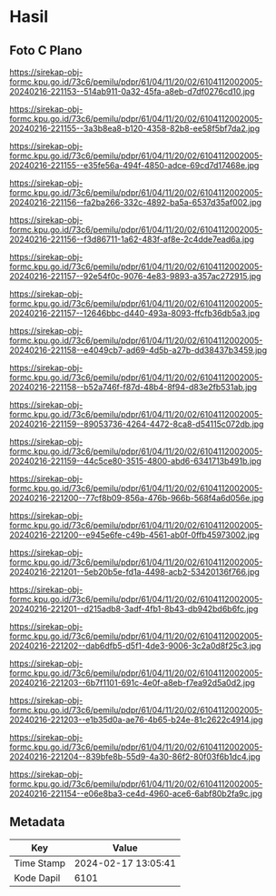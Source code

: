 # Hasil

## Foto C Plano

https://sirekap-obj-formc.kpu.go.id/73c6/pemilu/pdpr/61/04/11/20/02/6104112002005-20240216-221153--514ab911-0a32-45fa-a8eb-d7df0276cd10.jpg

https://sirekap-obj-formc.kpu.go.id/73c6/pemilu/pdpr/61/04/11/20/02/6104112002005-20240216-221155--3a3b8ea8-b120-4358-82b8-ee58f5bf7da2.jpg

https://sirekap-obj-formc.kpu.go.id/73c6/pemilu/pdpr/61/04/11/20/02/6104112002005-20240216-221155--e35fe56a-494f-4850-adce-69cd7d17468e.jpg

https://sirekap-obj-formc.kpu.go.id/73c6/pemilu/pdpr/61/04/11/20/02/6104112002005-20240216-221156--fa2ba266-332c-4892-ba5a-6537d35af002.jpg

https://sirekap-obj-formc.kpu.go.id/73c6/pemilu/pdpr/61/04/11/20/02/6104112002005-20240216-221156--f3d86711-1a62-483f-af8e-2c4dde7ead6a.jpg

https://sirekap-obj-formc.kpu.go.id/73c6/pemilu/pdpr/61/04/11/20/02/6104112002005-20240216-221157--92e54f0c-9076-4e83-9893-a357ac272915.jpg

https://sirekap-obj-formc.kpu.go.id/73c6/pemilu/pdpr/61/04/11/20/02/6104112002005-20240216-221157--12646bbc-d440-493a-8093-ffcfb36db5a3.jpg

https://sirekap-obj-formc.kpu.go.id/73c6/pemilu/pdpr/61/04/11/20/02/6104112002005-20240216-221158--e4049cb7-ad69-4d5b-a27b-dd38437b3459.jpg

https://sirekap-obj-formc.kpu.go.id/73c6/pemilu/pdpr/61/04/11/20/02/6104112002005-20240216-221158--b52a746f-f87d-48b4-8f94-d83e2fb531ab.jpg

https://sirekap-obj-formc.kpu.go.id/73c6/pemilu/pdpr/61/04/11/20/02/6104112002005-20240216-221159--89053736-4264-4472-8ca8-d54115c072db.jpg

https://sirekap-obj-formc.kpu.go.id/73c6/pemilu/pdpr/61/04/11/20/02/6104112002005-20240216-221159--44c5ce80-3515-4800-abd6-6341713b491b.jpg

https://sirekap-obj-formc.kpu.go.id/73c6/pemilu/pdpr/61/04/11/20/02/6104112002005-20240216-221200--77cf8b09-856a-476b-966b-568f4a6d056e.jpg

https://sirekap-obj-formc.kpu.go.id/73c6/pemilu/pdpr/61/04/11/20/02/6104112002005-20240216-221200--e945e6fe-c49b-4561-ab0f-0ffb45973002.jpg

https://sirekap-obj-formc.kpu.go.id/73c6/pemilu/pdpr/61/04/11/20/02/6104112002005-20240216-221201--5eb20b5e-fd1a-4498-acb2-53420136f766.jpg

https://sirekap-obj-formc.kpu.go.id/73c6/pemilu/pdpr/61/04/11/20/02/6104112002005-20240216-221201--d215adb8-3adf-4fb1-8b43-db942bd6b6fc.jpg

https://sirekap-obj-formc.kpu.go.id/73c6/pemilu/pdpr/61/04/11/20/02/6104112002005-20240216-221202--dab6dfb5-d5f1-4de3-9006-3c2a0d8f25c3.jpg

https://sirekap-obj-formc.kpu.go.id/73c6/pemilu/pdpr/61/04/11/20/02/6104112002005-20240216-221203--6b7f1101-691c-4e0f-a8eb-f7ea92d5a0d2.jpg

https://sirekap-obj-formc.kpu.go.id/73c6/pemilu/pdpr/61/04/11/20/02/6104112002005-20240216-221203--e1b35d0a-ae76-4b65-b24e-81c2622c4914.jpg

https://sirekap-obj-formc.kpu.go.id/73c6/pemilu/pdpr/61/04/11/20/02/6104112002005-20240216-221204--839bfe8b-55d9-4a30-86f2-80f03f6b1dc4.jpg

https://sirekap-obj-formc.kpu.go.id/73c6/pemilu/pdpr/61/04/11/20/02/6104112002005-20240216-221154--e06e8ba3-ce4d-4960-ace6-6abf80b2fa9c.jpg


## Metadata

| Key        | Value               |
| ---------- | ------------------- |
| Time Stamp | 2024-02-17 13:05:41 |
| Kode Dapil | 6101                |



